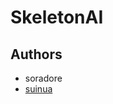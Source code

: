 # SkeletonAI

## Authors
- soradore  
- [suinua](https://twitter.com/suinua?s=20&t=vCO-1wJ4GdInxlwYfEoLvA)
